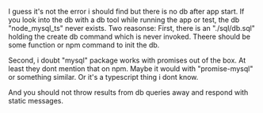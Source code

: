 I guess it's not the error i should find but there is no db after app start. If you look into the db with a db tool while running the app or test, the db "node_mysql_ts" never exists.
Two reasonse: First, there is an "./sql/db.sql" holding the create db command which is never invoked. Theere should be some function or 
npm command to init the db.

Second, i doubt "mysql" package works with promises out of the box. At least they dont mention that on npm. Maybe it would with "promise-mysql" or something 
similar. Or it's a typescript thing i dont know.

And you should not throw results from db queries away and respond with static messages.
